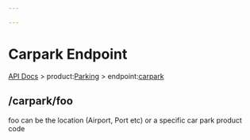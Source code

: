 ```yaml
---

---
```


# Carpark Endpoint

[API Docs](hxapi/) > product:[Parking](hxapi/parking) > endpoint:[carpark](hxapi/parking/av)


## /carpark/foo

foo can be the location (Airport, Port etc) or a specific car park product code

